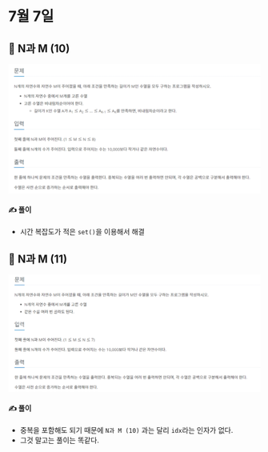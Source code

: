 # 7월 7일

## 🚩 N과 M (10)

[![image-20210707203907102](README.assets/image-20210707203907102.png)](https://www.acmicpc.net/problem/15664)



#### ✍ 풀이

- 시간 복잡도가 적은 `set()`을 이용해서 해결



## 🚩 N과 M (11)

[![image-20210707204921036](README.assets/image-20210707204921036.png)](https://www.acmicpc.net/problem/15665)



#### ✍ 풀이

- 중복을 포함해도 되기 때문에 `N과 M (10)` 과는 달리 `idx`라는 인자가 없다.
- 그것 말고는 풀이는 똑같다.



